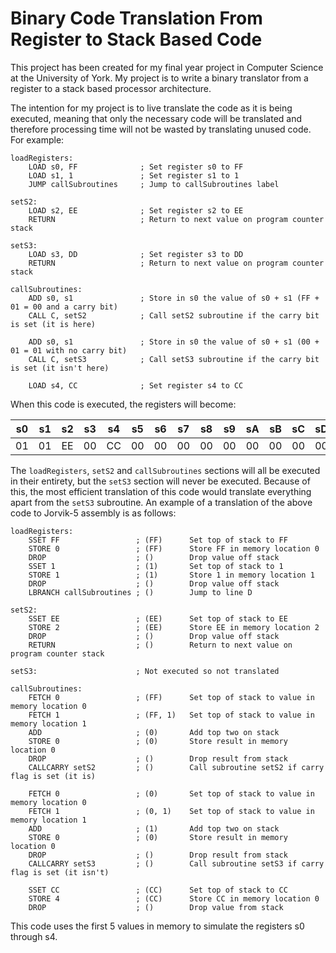 # Binary Code Translation From Register to Stack Based Code
This project has been created for my final year project in Computer Science at the University of York. My project is 
to write a binary translator from a register to a stack based processor architecture.

The intention for my project is to live translate the code as it is being executed, meaning that only the 
necessary code will be translated and therefore processing time will not be wasted by translating unused code. For 
example:

```
loadRegisters:
    LOAD s0, FF              ; Set register s0 to FF
    LOAD s1, 1               ; Set register s1 to 1
    JUMP callSubroutines     ; Jump to callSubroutines label 

setS2:
    LOAD s2, EE              ; Set register s2 to EE
    RETURN                   ; Return to next value on program counter stack

setS3:
    LOAD s3, DD              ; Set register s3 to DD
    RETURN                   ; Return to next value on program counter stack

callSubroutines:
    ADD s0, s1               ; Store in s0 the value of s0 + s1 (FF + 01 = 00 and a carry bit)
    CALL C, setS2            ; Call setS2 subroutine if the carry bit is set (it is here)
    
    ADD s0, s1               ; Store in s0 the value of s0 + s1 (00 + 01 = 01 with no carry bit)
    CALL C, setS3            ; Call setS3 subroutine if the carry bit is set (it isn't here)
    
    LOAD s4, CC              ; Set register s4 to CC
```

When this code is executed, the registers will become:

| s0 | s1 | s2 | s3 | s4 | s5 | s6 | s7 | s8 | s9 | sA | sB | sC | sD | sE | sF |
|----|----|----|----|----|----|----|----|----|----|----|----|----|----|----|----|
| 01 | 01 | EE | 00 | CC | 00 | 00 | 00 | 00 | 00 | 00 | 00 | 00 | 00 | 00 | 00 |

The `loadRegisters`, `setS2` and `callSubroutines` sections will all be executed in their entirety, but the `setS3` 
section will never be executed. Because of this, the most efficient translation of this code would translate 
everything apart from the `setS3` subroutine. An example of a translation of the above code to Jorvik-5 assembly is
as follows:

```
loadRegisters:
    SSET FF                 ; (FF)      Set top of stack to FF
    STORE 0                 ; (FF)      Store FF in memory location 0
    DROP                    ; ()        Drop value off stack
    SSET 1                  ; (1)       Set top of stack to 1
    STORE 1                 ; (1)       Store 1 in memory location 1
    DROP                    ; ()        Drop value off stack
    LBRANCH callSubroutines ; ()        Jump to line D
    
setS2:
    SSET EE                 ; (EE)      Set top of stack to EE
    STORE 2                 ; (EE)      Store EE in memory location 2
    DROP                    ; ()        Drop value off stack
    RETURN                  ; ()        Return to next value on program counter stack

setS3:                      ; Not executed so not translated

callSubroutines:
    FETCH 0                 ; (FF)      Set top of stack to value in memory location 0
    FETCH 1                 ; (FF, 1)   Set top of stack to value in memory location 1
    ADD                     ; (0)       Add top two on stack
    STORE 0                 ; (0)       Store result in memory location 0
    DROP                    ; ()        Drop result from stack
    CALLCARRY setS2         ; ()        Call subroutine setS2 if carry flag is set (it is)
    
    FETCH 0                 ; (0)       Set top of stack to value in memory location 0
    FETCH 1                 ; (0, 1)    Set top of stack to value in memory location 1
    ADD                     ; (1)       Add top two on stack
    STORE 0                 ; (0)       Store result in memory location 0
    DROP                    ; ()        Drop result from stack
    CALLCARRY setS3         ; ()        Call subroutine setS3 if carry flag is set (it isn't)
    
    SSET CC                 ; (CC)      Set top of stack to CC
    STORE 4                 ; (CC)      Store CC in memory location 0
    DROP                    ; ()        Drop value from stack
```
This code uses the first 5 values in memory to simulate the registers s0 through s4.
